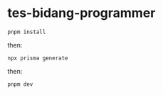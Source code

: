# tes-bidang-programmer

```
pnpm install
```
then:
```
npx prisma generate
```
then:
```
pnpm dev
```